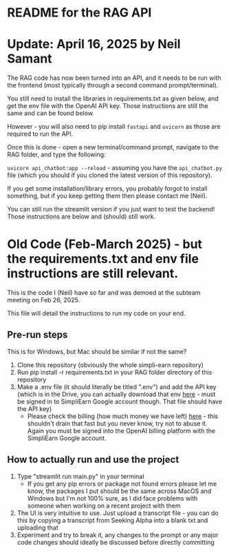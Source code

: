 # README for the RAG API

# Update: April 16, 2025 by Neil Samant

The RAG code has now been turned into an API, and it needs to be run with the frontend (most typically through a second command prompt/terminal).

You still need to install the libraries in requirements.txt as given below, and get the env file with the OpenAI API key. Those instructions are still the same and can be found below.

However - you will also need to pip install `fastapi` and `uvicorn` as those are required to run the API.

Once this is done - open a new terminal/command prompt, navigate to the RAG folder, and type the following:

`uvicorn api_chatbot:app --reload` - assuming you have the `api_chatbot.py` file (which you should if you cloned the latest version of this repository).

If you get some installation/library errors, you probably forgot to install something, but if you keep getting them then please contact me (Neil).

You can still run the streamlit version if you just want to test the backend! Those instructions are below and (should) still work.

# Old Code (Feb-March 2025) - but the requirements.txt and env file instructions are still relevant.

This is the code I (Neil) have so far and was demoed at the subteam meeting on Feb 26, 2025.

This file will detail the instructions to run my code on your end.

## Pre-run steps

This is for Windows, but Mac should be similar if not the same?

1. Clone this repository (obviously the whole simpli-earn repository)
2. Run pip install -r requirements.txt in your RAG folder directory of this repository
3. Make a .env file (it should literally be titled ".env") and add the API key (which is in the Drive, you can actually download that env [here](https://drive.google.com/drive/folders/1PewkV3oMKkaI7gKmTIMVl4BkM2Ne8tSq) - must be signed in to SimpliEarn Google account though. That file should have the API key)
   - Please check the billing (how much money we have left) [here](https://platform.openai.com/settings/organization/billing/overview) - this shouldn't drain that fast but you never know, try not to abuse it. Again you must be signed into the OpenAI billing platform with the SimpliEarn Google account.

## How to actually run and use the project

1. Type "streamlit run main.py" in your terminal
   - If you get any pip errors or package not found errors please let me know, the packages I put should be the same across MacOS and Windows but I'm not 100% sure, as I did face problems with someone when working on a recent project with them
2. The UI is very intuitive to use. Just upload a transcript file - you can do this by copying a transcript from Seeking Alpha into a blank txt and uploading that
3. Experiment and try to break it, any changes to the prompt or any major code changes should ideally be discussed before directly committing
